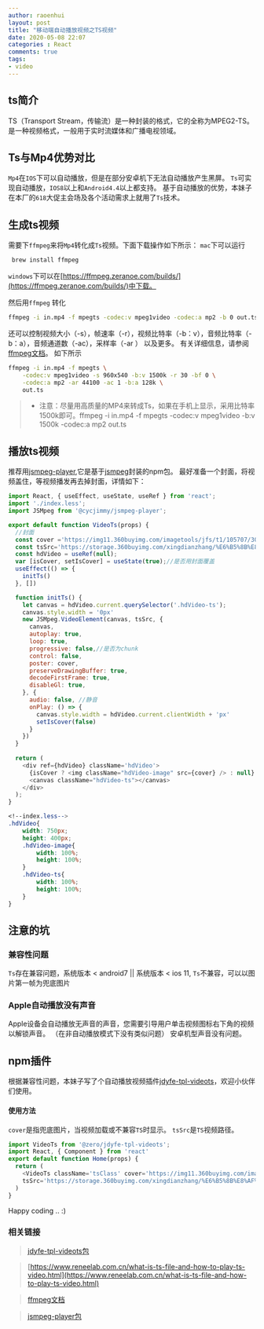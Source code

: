 ```yaml
---
author: raoenhui
layout: post
title: "移动端自动播放视频之TS视频"
date: 2020-05-08 22:07
categories : React
comments: true
tags:
- video
---
```


## ts简介
TS（Transport Stream，传输流）是一种封装的格式，它的全称为MPEG2-TS。是一种视频格式，一般用于实时流媒体和广播电视领域。

## Ts与Mp4优势对比
`Mp4`在`IOS`下可以自动播放，但是在部分安卓机下无法自动播放产生黑屏。
 `Ts`可实现自动播放，`IOS8`以上和`Android4.4`以上都支持。
基于自动播放的优势，本妹子在本厂的`618`大促主会场及各个活动需求上就用了`Ts`技术。

## 生成ts视频
需要下`ffmpeg`来将`Mp4`转化成`Ts`视频。下面下载操作如下所示：
`mac`下可以运行
```bash
 brew install ffmpeg
```
`windows`下可以在[https://ffmpeg.zeranoe.com/builds/](https://ffmpeg.zeranoe.com/builds/)中下载。

然后用`ffmpeg`  转化
```bash
ffmpeg -i in.mp4 -f mpegts -codec:v mpeg1video -codec:a mp2 -b 0 out.ts
```
还可以控制视频大小（-s），帧速率（-r），视频比特率（-b：v），音频比特率（-b：a），音频通道数（-ac），采样率（-ar ） 以及更多。 有关详细信息，请参阅[ffmpeg文档](https://github.com/phoboslab/jsmpeg)。
如下所示
```bash
ffmpeg -i in.mp4 -f mpegts \
	-codec:v mpeg1video -s 960x540 -b:v 1500k -r 30 -bf 0 \
	-codec:a mp2 -ar 44100 -ac 1 -b:a 128k \
	out.ts
```
> * 注意：尽量用高质量的MP4来转成Ts，如果在手机上显示，采用比特率1500k即可。ffmpeg -i in.mp4 -f mpegts -codec:v mpeg1video  -b:v 1500k  -codec:a mp2 out.ts

## 播放ts视频

推荐用[jsmpeg-player](https://www.npmjs.com/package/@cycjimmy/jsmpeg-player),它是基于[jsmpeg](https://github.com/phoboslab/jsmpeg)封装的npm包。
最好准备一个封面，将视频盖住，等视频播发再去掉封面，详情如下：
```javascript
import React, { useEffect, useState, useRef } from 'react';
import './index.less';
import JSMpeg from '@cycjimmy/jsmpeg-player';

export default function VideoTs(props) {
  //封面
  const cover ='https://img11.360buyimg.com/imagetools/jfs/t1/105707/30/17596/32160/5e8c8ae6Ee2bfd8db/1ef4084de9ec103f.jpg'
  const tsSrc='https://storage.360buyimg.com/xingdianzhang/%E6%B5%8B%E8%AF%95ts.ts'
  const hdVideo = useRef(null);
  var [isCover, setIsCover] = useState(true);//是否用封面覆盖
  useEffect(() => {
    initTs()
  }, [])

  function initTs() {
    let canvas = hdVideo.current.querySelector('.hdVideo-ts');
    canvas.style.width = '0px'
    new JSMpeg.VideoElement(canvas, tsSrc, {
      canvas,
      autoplay: true,
      loop: true,
      progressive: false,//是否为chunk
      control: false,
      poster: cover,
      preserveDrawingBuffer: true,
      decodeFirstFrame: true,
      disableGl: true,
    }, {
      audio: false, //静音
      onPlay: () => {
        canvas.style.width = hdVideo.current.clientWidth + 'px'
        setIsCover(false)
      }
    })
  }
  
  return (
    <div ref={hdVideo} className='hdVideo'>
      {isCover ? <img className="hdVideo-image" src={cover} /> : null}
      <canvas className="hdVideo-ts"></canvas> 
    </div>
  );
}
```
```css
<!--index.less-->
.hdVideo{
    width: 750px;
    height: 400px;
    .hdVideo-image{
        width: 100%;
        height: 100%;
    }
    .hdVideo-ts{
        width: 100%;
        height: 100%;
    }
}

```


## 注意的坑

### 兼容性问题
`Ts`存在兼容问题，系统版本 < android7 || 系统版本 < ios 11, `Ts`不兼容，可以以图片第一帧为兜底图片

### Apple自动播放没有声音

Apple设备会自动播放无声音的声音，您需要引导用户单击视频图标右下角的视频以解锁声音。 （在非自动播放模式下没有类似问题）
安卓机型声音没有问题。

## npm插件
根据兼容性问题，本妹子写了个自动播放视频插件[jdyfe-tpl-videots](https://www.npmjs.com/package/jdyfe-tpl-videots)，欢迎小伙伴们使用。
#### 使用方法
`cover`是指兜底图片，当视频加载或不兼容`TS`时显示。
`tsSrc`是`TS`视频路径。
```js
import VideoTs from '@zero/jdyfe-tpl-videots';
import React, { Component } from 'react'
export default function Home(props) {
  return (
    <VideoTs className='tsClass' cover='https://img11.360buyimg.com/imagetools/jfs/t1/105707/30/17596/32160/5e8c8ae6Ee2bfd8db/1ef4084de9ec103f.jpg' 
    tsSrc='https://storage.360buyimg.com/xingdianzhang/%E6%B5%8B%E8%AF%95ts.ts'  />
  )
}
```
Happy coding .. :)

### 相关链接
> [jdyfe-tpl-videots包](https://www.npmjs.com/package/jdyfe-tpl-videots)

> [https://www.reneelab.com.cn/what-is-ts-file-and-how-to-play-ts-video.html](https://www.reneelab.com.cn/what-is-ts-file-and-how-to-play-ts-video.html)

> [ffmpeg文档](https://github.com/phoboslab/jsmpeg)

> [jsmpeg-player包](https://www.npmjs.com/package/@cycjimmy/jsmpeg-player)